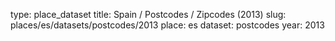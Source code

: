 type: place_dataset
title: Spain / Postcodes / Zipcodes (2013)
slug: places/es/datasets/postcodes/2013
place: es
dataset: postcodes
year: 2013
